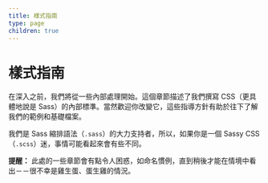 ```yaml
---
title: 樣式指南
type: page
children: true
---
```


樣式指南
==========

在深入之前，我們將從一些內部處理開始。這個章節描述了我們撰寫 CSS（更具體地說是 Sass）的內部標準。當然歡迎你改變它，這些指導方針有助於往下了解我們的範例和基礎檔案。

我們是 Sass 縮排語法（`.sass`）的大力支持者，所以，如果你是一個 Sassy CSS（`.scss`）迷，事情可能看起來會有些不同。

**提醒：** 此處的一些章節會有點令人困惑，如命名慣例，直到稍後才能在情境中看出－－很不幸是雞生蛋、蛋生雞的情況。
